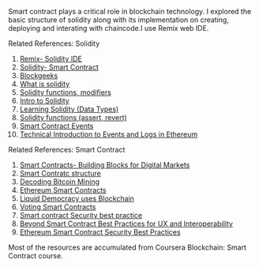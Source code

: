 Smart contract plays a critical role in blockchain technology. I explored the basic structure of solidity along with its implementation on creating, deploying and interating with chaincode.I use Remix web IDE. 

Related References: Solidity
1. [Remix- Solidity IDE](https://remix-ide.readthedocs.io/en/latest/)
2. [Solidity- Smart Contract](https://solidity.readthedocs.io/en/develop/structure-of-a-contract.html#structure-state-variables)
3. [Blockgeeks](https://blockgeeks.com/guides/solidity/)
4. [What is solidity](https://blockonomi.com/solidity-guide/)
5. [Solidity functions, modifiers](https://www.youtube.com/watch?v=xWKq86PWG0o)
6. [Intro to Solidity](https://www.youtube.com/watch?v=KkN1O8TChbM)
7. [Learning Solidity (Data Types)](https://www.youtube.com/watch?v=8UhO3IKApSg)
8. [Solidity functions (assert, revert)](https://medium.com/blockchannel/the-use-of-revert-assert-and-require-in-solidity-and-the-new-revert-opcode-in-the-evm-1a3a7990e06e)
9. [Smart Contract Events](https://www.youtube.com/watch?v=L5Au5DY8eL4)
10. [Technical Introduction to Events and Logs in Ethereum](https://media.consensys.net/technical-introduction-to-events-and-logs-in-ethereum-a074d65dd61e)


Related References: Smart Contract
1. [Smart Contracts- Building Blocks for Digital Markets](https://www.fon.hum.uva.nl/rob/Courses/InformationInSpeech/CDROM/Literature/LOTwinterschool2006/szabo.best.vwh.net/smart_contracts_2.html)
1. [Smart Contratc structure](https://ethdocs.org/en/latest/contracts-and-transactions/account-types-gas-and-transactions.html)
2. [Decoding Bitcoin Mining](https://medium.com/all-things-ledger/decoding-the-enigma-of-bitcoin-mining-f8b2697bc4e2)
3. [Ethereum Smart Contracts](https://medium.com/@k3no/ethereum-tokens-smart-contracts-80f639f5c46b)
4. [Liquid Democracy uses Blockchain](https://techcrunch.com/2018/02/24/liquid-democracy-uses-blockchain/)
5. [Voting Smart Contracts](https://soliditycookbook.com/voting/)
6. [Smart contract Security best practice](https://lightrains.com/blogs/smart-contract-best-practices-solidity)
7. [Beyond Smart Contract Best Practices for UX and Interoperability](https://medium.com/@maurelian/beyond-smart-contract-best-practices-for-ux-and-interoperability-6d94d27c1e0f)
8. [Ethereum Smart Contract Security Best Practices](https://consensys.github.io/smart-contract-best-practices/)


Most of the resources are accumulated from Coursera Blockchain: Smart Contract course.
